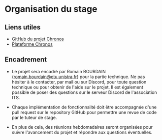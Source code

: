 # Organisation du stage

## Liens utiles

- [GitHub du projet Chronos](https://github.com/info-telecom-strasbourg/chronos-nova)
- [Plateforme Chronos](https://chronos.telecom-ps.unistra.fr/)

## Encadrement

- Le projet sera encadré par Romain BOURDAIN (romain.bourdain@etu.unistra.fr) pour la partie technique. Ne pas hésiter à le contacter, par mail ou sur Discord, pour toute question technique ou pour obtenir de l'aide sur le projet. Il est également possible de poser des questions sur le serveur Discord de l'association ITS.
- Chaque implémentation de fonctionnalité doit être accompagnée d'une pull request sur le repository GitHub pour permettre une revue de code par le tuteur de stage.

- En plus de cela, des réunions hebdomadaires seront organisées pour suivre l'avancement du projet et répondre aux questions éventuelles.
